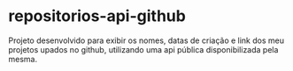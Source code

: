 # repositorios-api-github
Projeto desenvolvido para exibir os nomes, datas de criação e link dos meu projetos upados no github, utilizando uma api pública disponibilizada pela mesma.

